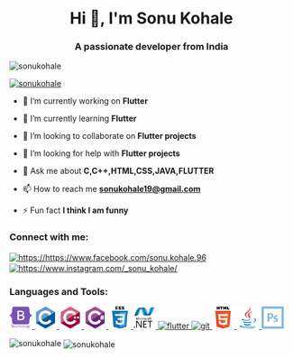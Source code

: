 <h1 align="center">Hi 👋, I'm Sonu Kohale</h1>
<h3 align="center">A passionate developer from India</h3>

<p align="left"> <img src="https://komarev.com/ghpvc/?username=sonukohale&label=Profile%20views&color=0e75b6&style=flat" alt="sonukohale" /> </p>

<p align="left"> <a href="https://github.com/ryo-ma/github-profile-trophy"><img src="https://github-profile-trophy.vercel.app/?username=sonukohale" alt="sonukohale" /></a> </p>

- 🔭 I’m currently working on **Flutter**

- 🌱 I’m currently learning **Flutter**

- 👯 I’m looking to collaborate on **Flutter projects**

- 🤝 I’m looking for help with **Flutter projects**

- 💬 Ask me about **C,C++,HTML,CSS,JAVA,FLUTTER**

- 📫 How to reach me **sonukohale19@gmail.com**

- ⚡ Fun fact **I think I am funny**

<h3 align="left">Connect with me:</h3>
<p align="left">
<a href="https://www.facebook.com/sonu.kohale.96" target="blank"><img align="center" src="https://raw.githubusercontent.com/sonukohale/github-profile-readme-generator/master/src/images/icons/Social/facebook.svg" alt="https://https://www.facebook.com/sonu.kohale.96" height="30" width="40" /></a>
<a href="https://www.instagram.com/_sonu_kohale/" target="blank"><img align="center" src="https://raw.githubusercontent.com/sonukohale/github-profile-readme-generator/master/src/images/icons/Social/instagram.svg" alt="https://www.instagram.com/_sonu_kohale/" height="30" width="40" /></a>
</p>

<h3 align="left">Languages and Tools:</h3>
<p align="left"> <a href="https://getbootstrap.com" target="_blank" rel="noreferrer"> <img src="https://raw.githubusercontent.com/devicons/devicon/master/icons/bootstrap/bootstrap-plain-wordmark.svg" alt="bootstrap" width="40" height="40"/> </a> <a href="https://www.cprogramming.com/" target="_blank" rel="noreferrer"> <img src="https://raw.githubusercontent.com/devicons/devicon/master/icons/c/c-original.svg" alt="c" width="40" height="40"/> </a> <a href="https://www.w3schools.com/cpp/" target="_blank" rel="noreferrer"> <img src="https://raw.githubusercontent.com/devicons/devicon/master/icons/cplusplus/cplusplus-original.svg" alt="cplusplus" width="40" height="40"/> </a> <a href="https://www.w3schools.com/cs/" target="_blank" rel="noreferrer"> <img src="https://raw.githubusercontent.com/devicons/devicon/master/icons/csharp/csharp-original.svg" alt="csharp" width="40" height="40"/> </a> <a href="https://www.w3schools.com/css/" target="_blank" rel="noreferrer"> <img src="https://raw.githubusercontent.com/devicons/devicon/master/icons/css3/css3-original-wordmark.svg" alt="css3" width="40" height="40"/> </a> <a href="https://dotnet.microsoft.com/" target="_blank" rel="noreferrer"> <img src="https://raw.githubusercontent.com/devicons/devicon/master/icons/dot-net/dot-net-original-wordmark.svg" alt="dotnet" width="40" height="40"/> </a> <a href="https://flutter.dev" target="_blank" rel="noreferrer"> <img src="https://www.vectorlogo.zone/logos/flutterio/flutterio-icon.svg" alt="flutter" width="40" height="40"/> </a> <a href="https://git-scm.com/" target="_blank" rel="noreferrer"> <img src="https://www.vectorlogo.zone/logos/git-scm/git-scm-icon.svg" alt="git" width="40" height="40"/> </a> <a href="https://www.w3.org/html/" target="_blank" rel="noreferrer"> <img src="https://raw.githubusercontent.com/devicons/devicon/master/icons/html5/html5-original-wordmark.svg" alt="html5" width="40" height="40"/> </a> <a href="https://www.java.com" target="_blank" rel="noreferrer"> <img src="https://raw.githubusercontent.com/devicons/devicon/master/icons/java/java-original.svg" alt="java" width="40" height="40"/> </a> <a href="https://www.photoshop.com/en" target="_blank" rel="noreferrer"> <img src="https://raw.githubusercontent.com/devicons/devicon/master/icons/photoshop/photoshop-line.svg" alt="photoshop" width="40" height="40"/> </a> </p>

<p><img align="left" src="https://github-readme-stats.vercel.app/api/top-langs?username=sonukohale&show_icons=true&locale=en&layout=compact" alt="sonukohale" /></p>

<p>&nbsp;<img align="center" src="https://github-readme-stats.vercel.app/api?username=sonukohale&show_icons=true&locale=en" alt="sonukohale" /></p>
